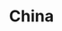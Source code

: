 ---
title: China
date: 
draft: false

# descripcion
description : Aros de plata 925

materials: Plata 925

color: Plateado

dimensions: 1cm

code: 01-20-0644

type: "Aros"

categories: []

# Images
# first image will be shown in the product page
images:
  # - image: "images/path_to_image"
  # La ubicacion de las imagenes es imagenes/Aros/Aros.Solo Plata/01-20-0644-china
  - image: "./images/aros/solo_plata/01-20-0644.JPG"
---